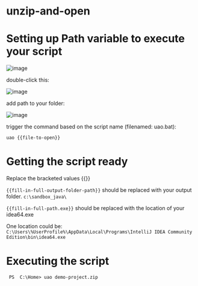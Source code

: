 # unzip-and-open

# Setting up Path variable to execute your script
![image](https://github.com/Gadekryds/unzip-and-open/assets/9715459/4b813d05-eef0-4cab-b5b4-b764695166b1)

double-click this:

![image](https://github.com/Gadekryds/unzip-and-open/assets/9715459/31924783-d4c9-4ef5-9b7b-8a3dd8b3d9d4)

add path to your folder:

![image](https://github.com/Gadekryds/unzip-and-open/assets/9715459/8704e5d6-bed7-4705-bf5a-9267118ed6ab)

trigger the command based on the script name (filenamed: uao.bat):

` uao {{file-to-open}} `


# Getting the script ready

Replace the bracketed values {{}}

` {{fill-in-full-output-folder-path}} ` should be replaced with your output folder.
` c:\sandbox_java\ `

` {{fill-in-full-path.exe}} ` should be replaced with the location of your idea64.exe 

One location could be: 
` C:\Users\%UserProfile%\AppData\Local\Programs\IntelliJ IDEA Community Edition\bin\idea64.exe ` 


# Executing the script

` PS  C:\Home> uao demo-project.zip`

